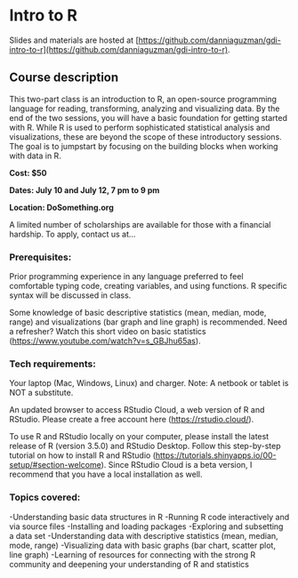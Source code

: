 

# Intro to R

Slides and materials are hosted at [https://github.com/danniaguzman/gdi-intro-to-r](https://github.com/danniaguzman/gdi-intro-to-r).

## Course description

This two-part class is an introduction to R, an open-source programming language for reading, transforming, analyzing and visualizing data. By the end of the two sessions, you will have a basic foundation for getting started with R. While R is used to perform sophisticated statistical analysis and visualizations, these are beyond the scope of these introductory sessions. The goal is to jumpstart by focusing on the building blocks when working with data in R.


**Cost: $50**

**Dates: July 10 and July 12, 7 pm to 9 pm**

**Location: DoSomething.org**

A limited number of scholarships are available for those with a financial hardship. To apply, contact us at...


### Prerequisites:

Prior programming experience in any language preferred to feel comfortable typing code, creating variables, and using functions. R specific syntax will be discussed in class.

Some knowledge of basic descriptive statistics (mean, median, mode, range) and visualizations (bar graph and line graph) is recommended. Need a refresher? Watch this short video on basic statistics (https://www.youtube.com/watch?v=s_GBJhu65as).


### Tech requirements:

Your laptop (Mac, Windows, Linux) and charger. Note: A netbook or tablet is NOT a substitute.

An updated browser to access RStudio Cloud, a web version of R and RStudio. Please create a free account here (https://rstudio.cloud/).

To use R and RStudio locally on your computer, please install the latest release of R (version 3.5.0) and RStudio Desktop. Follow this step-by-step tutorial on how to install R and RStudio (https://tutorials.shinyapps.io/00-setup/#section-welcome). Since RStudio Cloud is a beta version, I recommend that you have a local installation as well.


### Topics covered:

-Understanding basic data structures in R
-Running R code interactively and via source files
-Installing and loading packages
-Exploring and subsetting a data set
-Understanding data with descriptive statistics (mean, median, mode, range)
-Visualizing data with basic graphs (bar chart, scatter plot, line graph)
-Learning of resources for connecting with the strong R community and deepening your understanding of R and statistics

